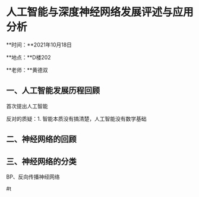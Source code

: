 # 人工智能与深度神经网络发展评述与应用分析

**时间：**2021年10月18日

**地点：**D楼202

**老师：**黄德双

## 一、人工智能发展历程回顾

首次提出人工智能

反对的质疑：1. 智能本质没有搞清楚，人工智能没有数学基础

## 二、神经网络的回顾

## 三、神经网络的分类

BP、反向传播神经网络

#t
